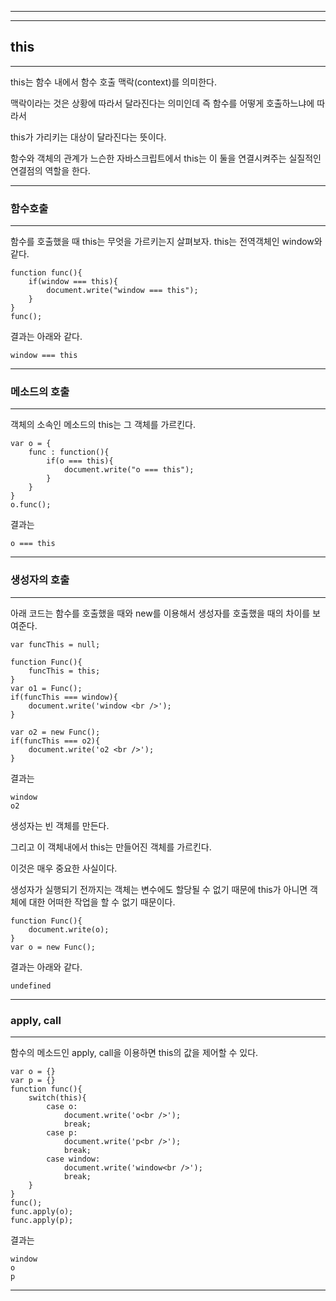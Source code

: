***
***
## this
***
this는 함수 내에서 함수 호출 맥락(context)를 의미한다. 

맥락이라는 것은 상황에 따라서 달라진다는 의미인데 즉 함수를 어떻게 호출하느냐에 따라서 

this가 가리키는 대상이 달라진다는 뜻이다. 

함수와 객체의 관계가 느슨한 자바스크립트에서 this는 이 둘을 연결시켜주는 실질적인 연결점의 역할을 한다.
***

### 함수호출
***

함수를 호출했을 때 this는 무엇을 가르키는지 살펴보자. this는 전역객체인 window와 같다.

    function func(){
        if(window === this){
            document.write("window === this");
        }
    }
    func(); 

결과는 아래와 같다.

    window === this

***

### 메소드의 호출
***

객체의 소속인 메소드의 this는 그 객체를 가르킨다. 

    var o = {
        func : function(){
            if(o === this){
                document.write("o === this");
            }
        }
    }
    o.func();   


결과는


    o === this

***

### 생성자의 호출
***

아래 코드는 함수를 호출했을 때와 new를 이용해서 생성자를 호출했을 때의 차이를 보여준다.


    var funcThis = null; 
    
    function Func(){
        funcThis = this;
    }
    var o1 = Func();
    if(funcThis === window){
        document.write('window <br />');
    }
    
    var o2 = new Func();
    if(funcThis === o2){
        document.write('o2 <br />');
    }

결과는

    window 
    o2


생성자는 빈 객체를 만든다. 

그리고 이 객체내에서 this는 만들어진 객체를 가르킨다. 

이것은 매우 중요한 사실이다. 

생성자가 실행되기 전까지는 객체는 변수에도 할당될 수 없기 때문에 this가 아니면 객체에 대한 어떠한 작업을 할 수 없기 때문이다. 


    function Func(){
        document.write(o);
    }
    var o = new Func();


결과는 아래와 같다.

    undefined

***

### apply, call
***

함수의 메소드인 apply, call을 이용하면 this의 값을 제어할 수 있다. 


    var o = {}
    var p = {}
    function func(){
        switch(this){
            case o:
                document.write('o<br />');
                break;
            case p:
                document.write('p<br />');
                break;
            case window:
                document.write('window<br />');
                break;          
        }
    }
    func();
    func.apply(o);
    func.apply(p);


결과는


    window
    o
    p
***
